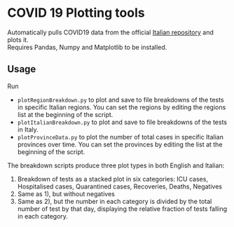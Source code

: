 # COVID 19 Plotting tools

Automatically pulls COVID19 data from the official [Italian repository](https://github.com/pcm-dpc/COVID-19) and plots it.\
Requires Pandas, Numpy and Matplotlib to be installed.

## Usage

Run 

 * ```plotRegionBreakdown.py``` to plot and save to file breakdowns of the tests in specific Italian regions. You can set the regions by editing the regions list at the beginning of the script.
 * ```plotItalianBreakdown.py``` to plot and save to file breakdowns of the tests in Italy.
 * ```plotProvinceData.py``` to plot the number of total cases in specific Italian provinces over time. You can set the provinces by editing the list at the beginning of the script.

The breakdown scripts produce three plot types in both English and Italian:

 1) Breakdown of tests as a stacked plot in six categories: ICU cases, Hospitalised cases, Quarantined cases, Recoveries, Deaths, Negatives
 2) Same as 1), but without negatives
 3) Same as 2), but the number in each category is divided by the total number of test by that day, displaying the relative fraction of tests falling in each category.

